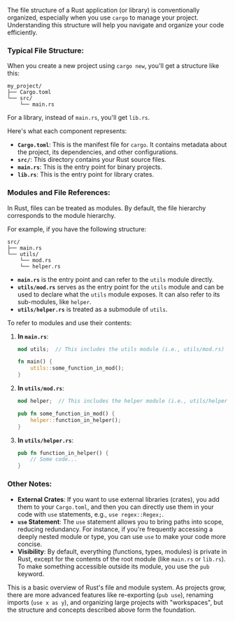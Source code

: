 The file structure of a Rust application (or library) is conventionally organized, especially when you use `cargo` to manage your project. Understanding this structure will help you navigate and organize your code efficiently.

### Typical File Structure:

When you create a new project using `cargo new`, you'll get a structure like this:

```
my_project/
├── Cargo.toml
└── src/
    └── main.rs
```

For a library, instead of `main.rs`, you'll get `lib.rs`.

Here's what each component represents:

- **`Cargo.toml`**: This is the manifest file for `cargo`. It contains metadata about the project, its dependencies, and other configurations.
- **`src/`**: This directory contains your Rust source files.
- **`main.rs`**: This is the entry point for binary projects.
- **`lib.rs`**: This is the entry point for library crates.

### Modules and File References:

In Rust, files can be treated as modules. By default, the file hierarchy corresponds to the module hierarchy.

For example, if you have the following structure:

```
src/
├── main.rs
└── utils/
    └── mod.rs
    └── helper.rs
```

- **`main.rs`** is the entry point and can refer to the `utils` module directly.
- **`utils/mod.rs`** serves as the entry point for the `utils` module and can be used to declare what the `utils` module exposes. It can also refer to its sub-modules, like `helper`.
- **`utils/helper.rs`** is treated as a submodule of `utils`.

To refer to modules and use their contents:

1. **In `main.rs`**:

   ```rust
   mod utils;  // This includes the utils module (i.e., utils/mod.rs)

   fn main() {
       utils::some_function_in_mod();
   }
   ```

2. **In `utils/mod.rs`**:

   ```rust
   mod helper;  // This includes the helper module (i.e., utils/helper.rs)

   pub fn some_function_in_mod() {
       helper::function_in_helper();
   }
   ```

3. **In `utils/helper.rs`**:

   ```rust
   pub fn function_in_helper() {
       // Some code...
   }
   ```

### Other Notes:

- **External Crates**: If you want to use external libraries (crates), you add them to your `Cargo.toml`, and then you can directly use them in your code with `use` statements, e.g., `use regex::Regex;`.
- **`use` Statement**: The `use` statement allows you to bring paths into scope, reducing redundancy. For instance, if you're frequently accessing a deeply nested module or type, you can use `use` to make your code more concise.
- **Visibility**: By default, everything (functions, types, modules) is private in Rust, except for the contents of the root module (like `main.rs` or `lib.rs`). To make something accessible outside its module, you use the `pub` keyword.

This is a basic overview of Rust's file and module system. As projects grow, there are more advanced features like re-exporting (`pub use`), renaming imports (`use x as y`), and organizing large projects with "workspaces", but the structure and concepts described above form the foundation.